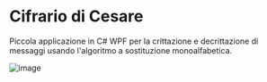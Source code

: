 # Cifrario di Cesare
Piccola applicazione in C# WPF per la crittazione e decrittazione di messaggi usando l'algoritmo a sostituzione monoalfabetica.

![image](https://user-images.githubusercontent.com/79053058/194713747-14d4b726-092b-4c65-b295-a5d1a5784a18.png)
